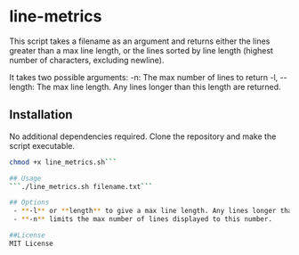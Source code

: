 # line-metrics
This script takes a filename as an argument and returns either the lines greater than a max line length, or the lines sorted by line length (highest number of characters, excluding newline).

It takes two possible arguments:
-n: The max number of lines to return
-l, --length: The max line length. Any lines longer than this length are returned.

## Installation
No additional dependencies required. Clone the repository and make the script executable.

```bash
chmod +x line_metrics.sh```

## Usage
```./line_metrics.sh filename.txt```

## Options
 - **-l** or **length** to give a max line length. Any lines longer than this length will be displayed.
 - **-n** limits the max number of lines displayed to this number.

##License
MIT License
